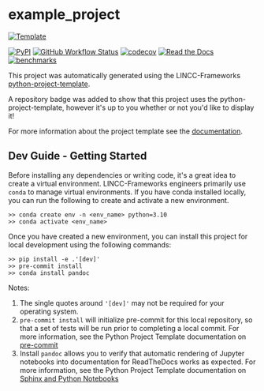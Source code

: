 # example_project

[![Template](https://img.shields.io/badge/Template-LINCC%20Frameworks%20Python%20Project%20Template-brightgreen)](https://lincc-ppt.readthedocs.io/en/latest/)

[![PyPI](https://img.shields.io/pypi/v/example_project?color=blue&logo=pypi&logoColor=white)](https://pypi.org/project/example_project/)
[![GitHub Workflow Status](https://img.shields.io/github/actions/workflow/status/my_organization/example_project/smoke-test.yml)](https://github.com/my_organization/example_project/actions/workflows/smoke-test.yml)
[![codecov](https://codecov.io/gh/my_organization/example_project/branch/main/graph/badge.svg)](https://codecov.io/gh/my_organization/example_project)
[![Read the Docs](https://img.shields.io/readthedocs/example_project)](https://example_project.readthedocs.io/)
[![benchmarks](https://img.shields.io/github/actions/workflow/status/my_organization/example_project/asv-main.yml?label=benchmarks)](https://my_organization.github.io/example_project/)

This project was automatically generated using the LINCC-Frameworks 
[python-project-template](https://github.com/lincc-frameworks/python-project-template).

A repository badge was added to show that this project uses the python-project-template, however it's up to
you whether or not you'd like to display it!

For more information about the project template see the 
[documentation](https://lincc-ppt.readthedocs.io/en/latest/).

## Dev Guide - Getting Started

Before installing any dependencies or writing code, it's a great idea to create a
virtual environment. LINCC-Frameworks engineers primarily use `conda` to manage virtual
environments. If you have conda installed locally, you can run the following to
create and activate a new environment.

```
>> conda create env -n <env_name> python=3.10
>> conda activate <env_name>
```

Once you have created a new environment, you can install this project for local
development using the following commands:

```
>> pip install -e .'[dev]'
>> pre-commit install
>> conda install pandoc
```

Notes:
1) The single quotes around `'[dev]'` may not be required for your operating system.
2) `pre-commit install` will initialize pre-commit for this local repository, so
   that a set of tests will be run prior to completing a local commit. For more
   information, see the Python Project Template documentation on 
   [pre-commit](https://lincc-ppt.readthedocs.io/en/latest/practices/precommit.html)
3) Install `pandoc` allows you to verify that automatic rendering of Jupyter notebooks
   into documentation for ReadTheDocs works as expected. For more information, see
   the Python Project Template documentation on
   [Sphinx and Python Notebooks](https://lincc-ppt.readthedocs.io/en/latest/practices/sphinx.html#python-notebooks)
